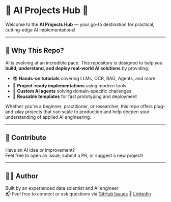 # 🧠 AI Projects Hub 🚀

Welcome to the **AI Projects Hub** — your go-to destination for practical, cutting-edge AI implementations!

---

## 🌟 Why This Repo?

AI is evolving at an incredible pace. This repository is designed to help you **build, understand, and deploy real-world AI solutions** by providing:

- 📚 **Hands-on tutorials** covering LLMs, OCR, RAG, Agents, and more
- 🔧 **Project-ready implementations** using modern tools
- 🤖 **Custom AI agents** solving domain-specific challenges
- 🔄 **Reusable templates** for fast prototyping and deployment

Whether you're a beginner, practitioner, or researcher, this repo offers plug-and-play projects that can scale to production and help deepen your understanding of applied AI engineering.

---

## 🚀 Contribute

Have an AI idea or improvement?  
Feel free to open an issue, submit a PR, or suggest a new project!

---

## 🧑‍💻 Author

Built by an experienced data scientist and AI engineer  
📬 Feel free to connect or ask questions via [GitHub Issues](https://github.com/sagar-mishra/ai-projects-hub/issues)
💼 [LinkedIn](https://www.linkedin.com/in/mishra-sagar25/)